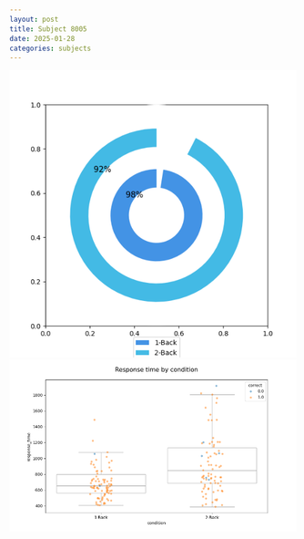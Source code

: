 ```yaml
---
layout: post
title: Subject 8005
date: 2025-01-28
categories: subjects
---
```


![](data/8005/run-32/8005_accuracy_by_condition.png)
![](data/8005/run-32/8005_response_time_by_condition.png)
